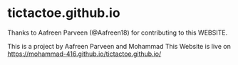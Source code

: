 # tictactoe.github.io
Thanks to Aafreen Parveen (@Aafreen18) for contributing to this WEBSITE.

This is a project by Aafreen Parveen and Mohammad
This Website is live on https://mohammad-416.github.io/tictactoe.github.io/
